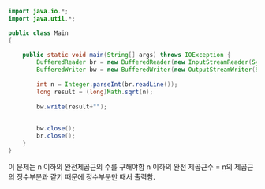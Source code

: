 ```java
import java.io.*;
import java.util.*;

public class Main
{
    
	public static void main(String[] args) throws IOException {
		BufferedReader br = new BufferedReader(new InputStreamReader(System.in));
		BufferedWriter bw = new BufferedWriter(new OutputStreamWriter(System.out));
        
        int n = Integer.parseInt(br.readLine());
        long result = (long)Math.sqrt(n);
   
        bw.write(result+"");
        
        
		bw.close();
		br.close();
	}
}
```
이 문제는 n 이하의 완전제곱근의 수를 구해야함 
n 이하의 완전 제곱근수 = n의 제곱근의 정수부분과 같기 때문에 정수부분만 때서 출력함.